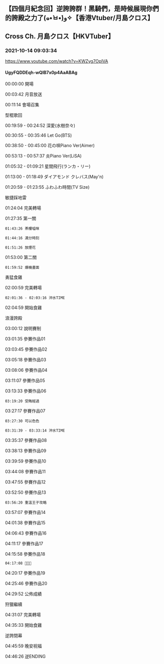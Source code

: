 ## 【四個月紀念回】逆誇誇群！黑騎們，是時候展現你們的誇殿之力了(๑•̀ㅂ•́)و✧【香港Vtuber/月島クロス】
## Cross Ch. 月島クロス【HKVTuber】
### 2021-10-14 09:03:34
https://www.youtube.com/watch?v=KWZyg7OplVA
#### UgyFQDDEqh-wQlB7x0p4AaABAg
00:00:00 開場

00:03:42 月音放送

00:11:14 會場召集



型棍歌回

00:19:59 - 00:24:52 深愛(水樹奈々)

00:30:55 - 00:35:46 Let Go(BTS)

00:38:50 - 00:45:00 花の唄Piano Ver(Aimer)

00:53:13 - 00:57:37 炎Piano Ver(LiSA)

01:05:32 - 01:09:21 星間飛行(ランカ・リー)

01:13:00 - 01:18:49 ダイアモンド クレバス(May'n)

01:20:59 - 01:23:55 ふわふわ時間(TV Size)



敏捷踩地雷

01:24:04 完美轉場

01:27:35 第一關

	01:43:26 茶樓嗌咪

	01:44:16 滿分時刻

	01:51:26 放煙花

01:53:00 第二關

	01:59:52 爆機畫面



勇猛食雞

02:00:59 完美轉場

	02:01:36 - 02:03:16 沖水TIME

02:04:59 開始食雞



浪漫誇殿

03:00:12 說明賽制

03:01:35 參賽作品01

03:03:45 參賽作品02

03:05:18 參賽作品03

03:08:06 參賽作品04

03:11:07 參賽作品05

03:13:33 參賽作品06

	03:19:20 受賄經過

03:27:17 參賽作品07

	03:27:30 可以色色

	03:31:39 - 03:33:14 沖水TIME

03:35:37 參賽作品08

03:38:13 參賽作品09

03:39:59 參賽作品10

03:44:08 參賽作品11

03:47:55 參賽作品12

03:52:50 參賽作品13

	03:56:20 重溫王子攻略

03:57:07 參賽作品14

04:01:38 參賽作品15

04:06:43 參賽作品16

04:11:17 參賽作品17

04:15:58 參賽作品18

	04:17:08 💩💩💩

04:20:17 參賽作品19

04:25:46 參賽作品20

04:29:52 公佈成績



狩獵繼續

04:31:07 完美轉場

04:35:33 開始食雞



逆誇閉幕

04:45:59 晚安祝福

04:46:26 逆ENDING

